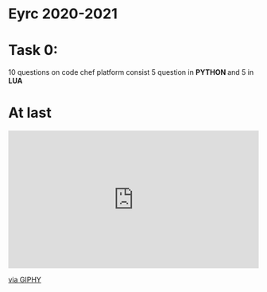 # Eyrc 2020-2021
# Task 0:
10 questions on code chef platform consist 5 question in <b> PYTHON </b> and 5 in <b> LUA</b>





#  At last

<div style="width:100%;height:0;padding-bottom:55%;position:relative;"><iframe src="https://giphy.com/embed/26BRDUjAFOIKbvLhK" width="100%" height="100%" style="position:absolute" frameBorder="0" class="giphy-embed" allowFullScreen></iframe></div><p><a href="https://giphy.com/gifs/election2016-rnc-republican-national-convention-2016-26BRDUjAFOIKbvLhK">via GIPHY</a></p>
